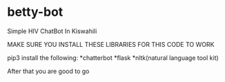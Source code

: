 # betty-bot
Simple HIV ChatBot In Kiswahili

MAKE SURE YOU INSTALL THESE LIBRARIES FOR THIS CODE TO WORK


pip3 install the following:
*chatterbot
*flask
*nltk(natural language tool kit)


After that you are good to go

